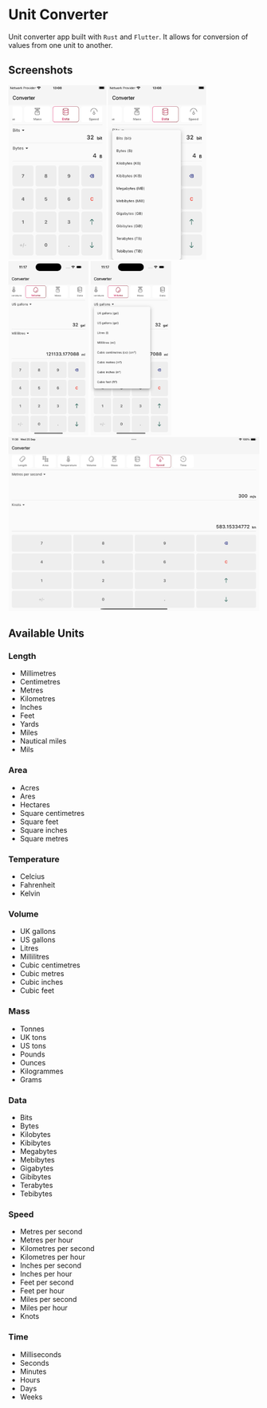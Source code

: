 # Unit Converter

Unit converter app built with `Rust` and `Flutter`. It allows for conversion of values from one unit to another.

## Screenshots
<img src="screenshots/iphone_se_1.png" height="350" />
<img src="screenshots/iphone_se_2.png" height="350" />
<img src="screenshots/iphone_1.png" height="350" />
<img src="screenshots/iphone_2.png" height="350" />
<img src="screenshots/ipad_1.png" height="350" />

## Available Units

### Length
- Millimetres
- Centimetres
- Metres
- Kilometres
- Inches
- Feet
- Yards
- Miles
- Nautical miles
- Mils

### Area
- Acres
- Ares
- Hectares
- Square centimetres
- Square feet
- Square inches
- Square metres

### Temperature
- Celcius
- Fahrenheit
- Kelvin

### Volume
- UK gallons
- US gallons
- Litres
- Millilitres
- Cubic centimetres
- Cubic metres
- Cubic inches
- Cubic feet

### Mass
- Tonnes
- UK tons
- US tons
- Pounds
- Ounces
- Kilogrammes
- Grams

### Data
- Bits
- Bytes
- Kilobytes
- Kibibytes
- Megabytes
- Mebibytes
- Gigabytes
- Gibibytes
- Terabytes
- Tebibytes

### Speed
- Metres per second
- Metres per hour
- Kilometres per second
- Kilometres per hour
- Inches per second
- Inches per hour
- Feet per second
- Feet per hour
- Miles per second
- Miles per hour
- Knots

### Time
- Milliseconds
- Seconds
- Minutes
- Hours
- Days
- Weeks
